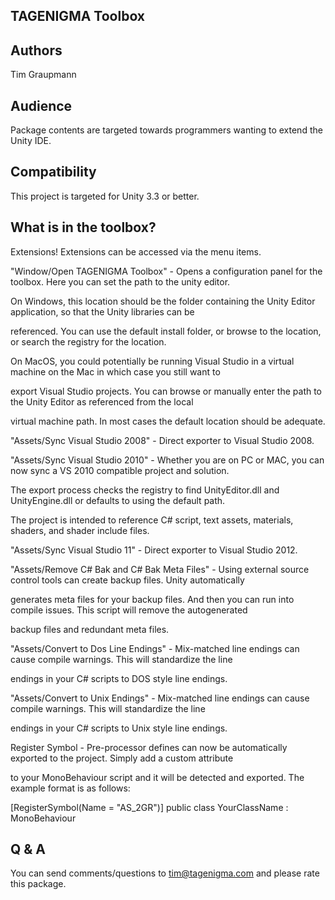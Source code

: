 TAGENIGMA Toolbox
--------------------------------------


Authors
-------
Tim Graupmann


Audience
--------

Package contents are targeted towards programmers wanting to extend the Unity IDE.


Compatibility
-------------

This project is targeted for Unity 3.3 or better.


What is in the toolbox?
----------------------------

Extensions! Extensions can be accessed via the menu items.


"Window/Open TAGENIGMA Toolbox" - Opens a configuration panel for the toolbox. Here you can set the path to the unity editor.

On Windows, this location should be the folder containing the Unity Editor application, so that the Unity libraries can be

referenced. You can use the default install folder, or browse to the location, or search the registry for the location.

On MacOS, you could potentially be running Visual Studio in a virtual machine on the Mac in which case you still want to

export Visual Studio projects. You can browse or manually enter the path to the Unity Editor as referenced from the local

virtual machine path. In most cases the default location should be adequate.


"Assets/Sync Visual Studio 2008" - Direct exporter to Visual Studio 2008.



"Assets/Sync Visual Studio 2010" - Whether you are on PC or MAC, you can now sync a VS 2010 compatible project and solution.

The export process checks the registry to find UnityEditor.dll and UnityEngine.dll or defaults to using the default path.

The project is intended to reference C# script, text assets, materials, shaders, and shader include files.


"Assets/Sync Visual Studio 11" - Direct exporter to Visual Studio 2012.


"Assets/Remove C# Bak and C# Bak Meta Files" - Using external source control tools can create backup files. Unity automatically

generates meta files for your backup files. And then you can run into compile issues. This script will remove the autogenerated

backup files and redundant meta files.


"Assets/Convert to Dos Line Endings" - Mix-matched line endings can cause compile warnings. This will standardize the line

endings in your C# scripts to DOS style line endings.


"Assets/Convert to Unix Endings" - Mix-matched line endings can cause compile warnings. This will standardize the line

endings in your C# scripts to Unix style line endings.


Register Symbol - Pre-processor defines can now be automatically exported to the project.  Simply add a custom attribute

to your MonoBehaviour script and it will be detected and exported. The example format is as follows:

[RegisterSymbol(Name = "AS_2GR")]
public class YourClassName : MonoBehaviour


Q & A
-----

You can send comments/questions to tim@tagenigma.com and please rate this package.
